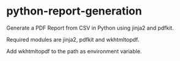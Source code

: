 # python-report-generation
Generate a PDF Report from CSV in Python using jinja2 and pdfkit.

Required modules are jinja2, pdfkit and wkhtmltopdf.

Add wkhtmltopdf to the path as environment variable.
